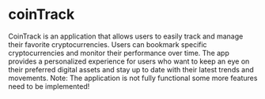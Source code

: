 # coinTrack

CoinTrack is an application that allows users to easily track and manage their favorite cryptocurrencies. Users can bookmark specific cryptocurrencies and monitor their performance over time. The app provides a personalized experience for users who want to keep an eye on their preferred digital assets and stay up to date with their latest trends and movements.
Note: The application is not fully functional some more features need to be implemented!
